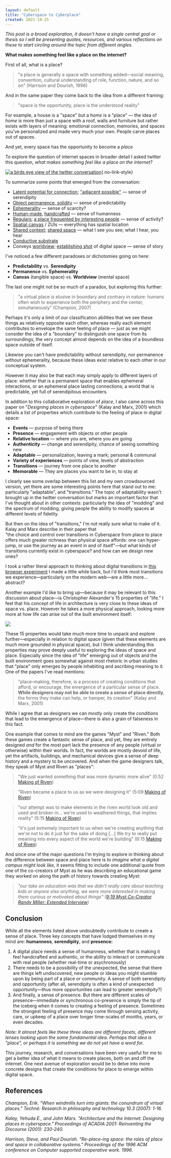 ```yaml
---
layout: default
title: "Cyberspace to Cyberplace"
created: 2021-10-25
---
```


_This post is a broad exploration, it doesn't have a single central goal or thesis so I will be presenting quotes, resources, and various reflections on these to start circling around the topic from different angles._


**What makes something feel like a place on the internet?**

First of all, what is a place?

> "a place is generally a space with something added—social meaning, convention, cultural understanding of role, function, nature, and so on" (Harrison and Dourish, 1996)

And in the same paper they come back to the idea from a different framing:

> "space is the opportunity, place is the understood reality"

For example, a house is a "space" but a _home_ is a "place" — the idea of _home_ is more than just a space with a roof, walls and furniture but rather exists with layers of meaning: emotional connection, memories, and spaces you've personalized and made very much your own. People carve places out of spaces.

And yet, every space has the opportunity to become a _place_


To explore the question of internet spaces in broader detail I asked twitter this question, _what makes something feel like a place on the internet?_

[![a birds eye view of the twitter conversation](https://telegra.ph/file/dec7b3dfef153c10c9a22.png)](https://treeverse.app/view/8Z3v7xpK){.no-link-style}


To summarize some points that emerged from the conversation:

-   [Latent potential for connection](https://twitter.com/briandsaunders/status/1441857906161422340); ["adjacent possible"](https://twitter.com/prathyvsh/status/1441954515171766282) — sense of serendipity
-   [Object permanence, solidity](https://twitter.com/round/status/1441852756680069122) — sense of predictability
-   [Ephemerality](https://twitter.com/zhaovan8/status/1441874512782319618) — sense of scarcity?
-   [Human-made](https://twitter.com/cbreynoldson/status/1442009738200240137), [handcrafted](https://twitter.com/vincent_yc_li/status/1441930573321211907) — sense of humanness
-   [Regulars](https://twitter.com/benefic_venefic/status/1441987619093565440); [a place frequented by interesting people](https://twitter.com/AbstractFairy/status/1441919113840893965) — sense of activity?
-   [Spatial canvas](https://twitter.com/Azeirah/status/1442123329826029574) / ZUIs — everything has spatial location
-   [Shared context](https://twitter.com/ajflores1604/status/1441856428231303174); [shared space](https://twitter.com/azlenelza/status/1441866969502793734) — what I see you see; what I hear, you hear
-   [Conductive substrate](https://twitter.com/ajflores1604/status/1441869807364702217)
-   Conveys [worldview](https://twitter.com/vincent_yc_li/status/1441931569900388355); [establishing shot](https://twitter.com/azlenelza/status/1441913909452034050) of digital space — sense of story

I've noticed a few different paradoxes or dichotomies going on here:

-   **Predictability** vs. **Serendipity**
-   **Permanence** vs. **Ephemerality**
-   **Canvas** (tangible space) vs. **Worldview** (mental space)

The last one might not be so much of a paradox, but exploring this further:

> "a virtual place is elusive in boundary and contrary in nature: humans often wish to experience both the periphery and the center, simultaneously" (Champion, 2007)

Perhaps it's only a limit of our classification abilities that we see these things as relatively opposite each other, whereas really each element contributes to envelope the same feeling of place — just as we might consider the idea of a "boundary" to distinguish one space from its surroundings, the very concept almost depends on the idea of a boundless space outside of itself.

Likewise you can't have predictability without serendipity, nor permanence without ephemerality, because these ideas exist relative to each other in our conceptual system.

However it may also be that each may simply apply to different layers of place: whether that is a permanent space that enables ephemeral interactions, or an ephemeral place lasting connections; a world that is predictable, yet full of serendipitous encounters.

  

In addition to this collaborative exploration of _place_, I also came across this paper on "_Designing places in cyberspace_" (Kalay and Marx, 2001) which details a list of properties which contribute to the feeling of place in digital space:

-   **Events** — purpose of being there
-   **Presence** — engagement with objects or other people
-   **Relative location** — where you are, where you are going
-   **Authenticity** — change and serendipity, chance of seeing something new
-   **Adaptable** — personalization, leaving a mark; personal & communal
-   **Variety of experiences** — points of view, levels of abstraction
-   **Transitions** — journey from one place to another
-   **Memorable** — They are places you want to be in, to stay at

I clearly see some overlap between this list and my own crowdsourced version, yet there are some interesting points here that stand out to me: particularly "adaptable", and "transitions." The topic of adaptability wasn't brought up in the twitter conversation but marks an important factor that I've thought about in other contexts: particularly the idea of "modding" and the spectrum of modding, giving people the ability to modify spaces at different levels of fidelity.

But then on the idea of "transitions," I'm not really sure what to make of it. Kalay and Marx describe in their paper that "the choice and control over transitions in Cyberspace from place to place offers much greater richness than physical space affords: one can hyper-jump, or use the journey as an event in and of itself"—but what kinds of transitions currently exist in cyberspace? and how can we design new ones?

I took a rather literal approach to thinking about digital transitions in [this browser experiment](https://twitter.com/azlenelza/status/1418749064766623745) I made a little while back, but I'd think most transitions we experience—particularly on the modern web—are a little more... abstract?

  

Another example I'd like to bring up—because it may be relevant to this discussion about place—is Christopher Alexander's 15 properties of "life." I feel that his concept of life in architecture is very close to these ideas of space vs. place. However he takes a more physical approach, looking more more at how life can arise out of the built environment itself:

![](https://telegra.ph/file/713736065490f81692285.png)

These 15 properties would take much more time to unpack and explore further—especially in relation to digital space (given that these elements are much more grounded in physical space), but I think understanding this properties may prove deeply useful to exploring the ideas of space and place. Especially since the idea of "life" emerging out of objects and the built environment goes somewhat against most rhetoric in urban studies that "place" only emerges by people inhabiting and ascribing meaning to it. One of the papers I've read mentions:

> "place–making, therefore, is a process of creating conditions that afford, or encourage, the emergence of a particular sense of place. **While designers may not be able to create a sense of place directly**, the forms they make can help, or hamper, its creation" (Kalay and Marx, 2001)

While I agree that as designers we can _mostly_ only create the _conditions_ that lead to the emergence of place—there is also a grain of falseness in this fact.

One example that comes to mind are the games "Myst" and "Riven." Both these games create a fantastic sense of place, and yet, they are entirely designed _and_ for the most part lack the presence of any people (virtual or otherwise) within their worlds. In fact, the worlds are mostly devoid of life, yet the artifacts, buildings, and mechanical devices give a sense of deep history and a mystery to be uncovered. And when the game designers talk, they speak of Myst and Riven as "places":

> "We just wanted something that was more dynamic more alive" (0:52 [Making of Riven](https://www.youtube.com/watch?v=lOOVWFXjGQY))

> "Riven became a place to us as we were designing it" (5:09 [Making of Riven](https://www.youtube.com/watch?v=lOOVWFXjGQY))

> "our attempt was to make elements in the riven world look old and used and broken in... we're used to weathered things, that implies reality" (5:15 [Making of Riven](https://www.youtube.com/watch?v=lOOVWFXjGQY))

> "it's just extremely important to us when we're creating anything that we're not to do it just for the sake of doing [...] We try to really put meaning into every aspect of the world we're building" (6:15 [Making of Riven](https://www.youtube.com/watch?v=lOOVWFXjGQY))

And since one of the major questions I'm trying to explore in thinking about the difference between space and place here is _to imagine what a digital campus might look like,_ it seems fitting to include one additional quote from one of the co-creators of Myst as he was describing an educational game they worked on along the path of history towards creating Myst:

> _"our take on education was that we didn't really care about teaching kids or anyone else anything, we were more interested in making them curious or motivated about things" (_[_9:19 Myst Co-Creator Randy Miller: Extended Interview_](https://youtu.be/5qxg0ykOcgM?t=558)_)_

  

  

## Conclusion

While all the elements listed above undoubtedly contribute to create a sense of place. Three key concepts that have lodged themselves in my mind are: **humanness**, **serendipity**, and **presence:**

1.  A digital place needs a sense of humanness, whether that is making it feel handcrafted and authentic, or the ability to interact or communicate with real people (whether real-time or asychronously)
2.  There needs to be a possibility of the unexpected, the sense that there are things left undiscovered, new people or ideas you might stumble upon by being part of a place or community. A sense of both serendipity and opportunity (after all, serendipity is often a kind of unexpected opportunity—thus more opportunities can lead to greater serendipity?)
3.  And finally, a sense of presence. But there are different scales of presence—immediate or synchronous co-presence is simply the tip of the iceberg when it comes to creating a feeling of presence. Sometimes the strongest feeling of presence may come through sensing activity, care, or upkeep of a place over longer time-scales of months, years, or even decades.

_Note: It almost feels like these three ideas are different facets, different lenses looking upon the same fundamental idea. Perhaps that idea is "place", or perhaps it is something we do not yet have a word for._

  

This journey, research, and conversations have been very useful for me to get a better idea of what it means to create places, both on and off the internet. One next avenue of exploration would be to delve into more concrete designs that create the conditions for place to emerge within digital space.

  

## References

_Champion, Erik. "When windmills turn into giants: the conundrum of virtual places." Techné: Research in philosophy and technology 10.3 (2007): 1-16._

_Kalay, Yehuda E., and John Marx. "Architecture and the Internet: Designing places in cyberspace." Proceedings of ACADIA 2001: Reinventing the Discourse (2001): 230-240._

_Harrison, Steve, and Paul Dourish. "Re-place-ing space: the roles of place and space in collaborative systems." Proceedings of the 1996 ACM conference on Computer supported cooperative work. 1996._